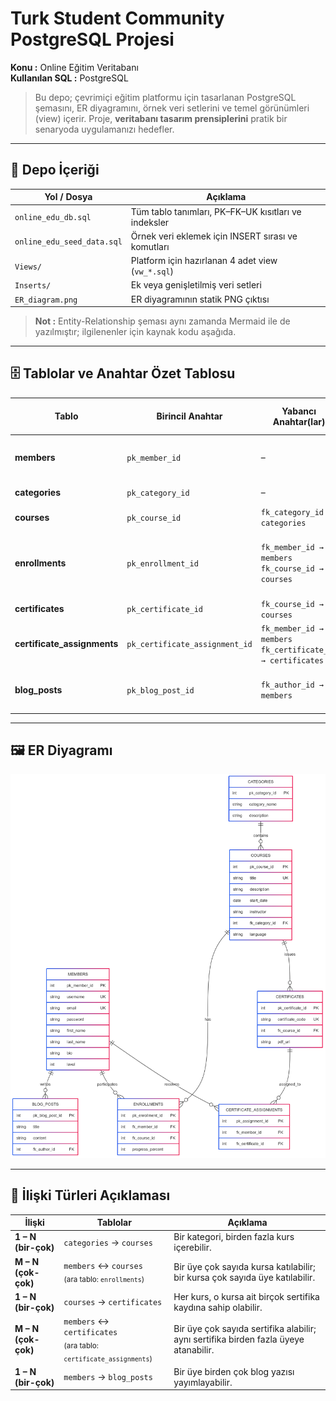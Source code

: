 # Turk Student Community PostgreSQL Projesi  
**Konu :** Online Eğitim Veritabanı  
**Kullanılan SQL :** PostgreSQL  

> Bu depo; çevrimiçi eğitim platformu için tasarlanan PostgreSQL şemasını, ER diyagramını, örnek veri setlerini ve temel görünümleri (view) içerir. Proje, **veritabanı tasarım prensiplerini** pratik bir senaryoda uygulamanızı hedefler.

---

## 📂 Depo İçeriği

| Yol / Dosya                | Açıklama                                                                                 |
|----------------------------|------------------------------------------------------------------------------------------|
| `online_edu_db.sql`        | Tüm tablo tanımları, PK–FK–UK kısıtları ve indeksler                                     |
| `online_edu_seed_data.sql` | Örnek veri eklemek için INSERT sırası ve komutları                                       |
| `Views/`                   | Platform için hazırlanan 4 adet view (`vw_*.sql`)                                        |
| `Inserts/`                 | Ek veya genişletilmiş veri setleri                                                       |
| `ER_diagram.png`           | ER diyagramının statik PNG çıktısı                                                      |

> **Not :** Entity-Relationship şeması aynı zamanda Mermaid ile de yazılmıştır; ilgilenenler için kaynak kodu aşağıda.

---

## 🗄️ Tablolar ve Anahtar Özet Tablosu

| Tablo | Birincil Anahtar | Yabancı Anahtar(lar) | Amaç / Önemli Sütunlar |
|-------|------------------|----------------------|------------------------|
| **members** | `pk_member_id` | – | `username`, `email` (UK); profil bilgileri |
| **categories** | `pk_category_id` | – | Kurs kategorileri |
| **courses** | `pk_course_id` | `fk_category_id → categories` | Kurs meta verileri |
| **enrollments** | `pk_enrollment_id` | `fk_member_id → members`<br>`fk_course_id → courses` | **Çok-çok** ilişkiyi yönetir; ilerleme bilgisi içerir |
| **certificates** | `pk_certificate_id` | `fk_course_id → courses` | Kurs bazlı sertifikalar |
| **certificate_assignments** | `pk_certificate_assignment_id` | `fk_member_id → members`<br>`fk_certificate_id → certificates` | Kullanıcı-sertifika eşlemesi |
| **blog_posts** | `pk_blog_post_id` | `fk_author_id → members` | Blog içeriği; etkileşim sayaçları |

---

## 🖼️ ER Diyagramı

![ER Diagramı](ER_diagram.png)

---

## 🔗 İlişki Türleri Açıklaması

| İlişki             | Tablolar                                                       | Açıklama                                                                                                   |
|--------------------|----------------------------------------------------------------|-------------------------------------------------------------------------------------------------------------|
| **1 – N (bir-çok)** | `categories` → `courses`                                       | Bir kategori, birden fazla kurs içerebilir.                                                                 |
| **M – N (çok-çok)** | `members` ↔ `courses` <br><sub>(ara tablo: `enrollments`)</sub> | Bir üye çok sayıda kursa katılabilir; bir kursa çok sayıda üye katılabilir.                                 |
| **1 – N (bir-çok)** | `courses` → `certificates`                                     | Her kurs, o kursa ait birçok sertifika kaydına sahip olabilir.                                             |
| **M – N (çok-çok)** | `members` ↔ `certificates` <br><sub>(ara tablo: `certificate_assignments`)</sub> | Bir üye çok sayıda sertifika alabilir; aynı sertifika birden fazla üyeye atanabilir. |
| **1 – N (bir-çok)** | `members` → `blog_posts`                                       | Bir üye birden çok blog yazısı yayımlayabilir.                                                              |
